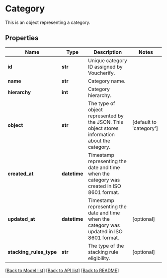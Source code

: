 # Category

This is an object representing a category.

## Properties
Name | Type | Description | Notes
------------ | ------------- | ------------- | -------------
**id** | **str** | Unique category ID assigned by Voucherify. | 
**name** | **str** | Category name. | 
**hierarchy** | **int** | Category hierarchy. | 
**object** | **str** | The type of object represented by the JSON. This object stores information about the category. | [default to 'category']
**created_at** | **datetime** | Timestamp representing the date and time when the category was created in ISO 8601 format. | 
**updated_at** | **datetime** | Timestamp representing the date and time when the category was updated in ISO 8601 format. | [optional] 
**stacking_rules_type** | **str** | The type of the stacking rule eligibility. | [optional] 

[[Back to Model list]](../README.md#documentation-for-models) [[Back to API list]](../README.md#documentation-for-api-endpoints) [[Back to README]](../README.md)


